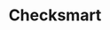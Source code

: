 ---
title: Checksmart
slug: checksmart
updated-on: '2024-05-30T13:44:31.749Z'
created-on: '2024-05-30T13:41:46.671Z'
published-on: '2024-05-30T13:54:32.469Z'
f_city-state-2:
- cms/city/greenacres-fl.md
- cms/city/largo-fl.md
- cms/city/clearwater-fl.md
- cms/city/greenwood-in.md
- cms/city/plainfield-in.md
- cms/city/elkhart-in.md
- cms/city/mishawaka-in.md
- cms/city/goshen-in.md
- cms/city/bend-in.md
- cms/city/topeka-ks.md
- cms/city/olathe-ks.md
- cms/city/erlanger-ky.md
- cms/city/covington-ky.md
- cms/city/newport-ky.md
- cms/city/florence-ky.md
- cms/city/taylor-mi.md
- cms/city/southgate-mi.md
- cms/city/livonia-mi.md
- cms/city/summit-mo.md
- cms/city/amelia-oh.md
- cms/city/franklin-oh.md
- cms/city/barberton-oh.md
- cms/city/delaware-oh.md
- cms/city/painesville-oh.md
- cms/city/westerville-oh.md
- cms/city/milford-oh.md
- cms/city/marysville-oh.md
- cms/city/winchester-oh.md
- cms/city/reynoldsburg-oh.md
- cms/city/zanesville-oh.md
- cms/city/vernon-oh.md
- cms/city/lakewood-oh.md
- cms/city/heath-oh.md
- cms/city/niles-oh.md
- cms/city/youngstown-oh.md
- cms/city/bedford-oh.md
- cms/city/brunswick-oh.md
- cms/city/willoughby-oh.md
- cms/city/lorain-oh.md
- cms/city/harrison-oh.md
- cms/city/massillon-oh.md
- cms/city/canton-oh.md
- cms/city/xenia-oh.md
- cms/city/hamilton-oh.md
- cms/city/toledo-oh.md
- cms/city/dayton-oh.md
- cms/city/marion-oh.md
- cms/city/lancaster-oh.md
- cms/city/akron-oh.md
- cms/city/euclid-oh.md
- cms/city/springfield-oh.md
- cms/city/mansfield-oh.md
- cms/city/fairfield-oh.md
- cms/city/dublin-oh.md
- cms/city/middletown-oh.md
- cms/city/lawton-ok.md
- cms/city/hampton-va.md
- cms/city/petersburg-va.md
- cms/city/chesapeake-va.md
- cms/city/portsmouth-va.md
- cms/city/richmond-va.md
- cms/city/smithfield-va.md
- cms/city/norfolk-va.md
- cms/city/fort-lauderdale-fl.md
- cms/city/pinellas-park-fl.md
- cms/city/palm-beach-fl.md
- cms/city/pompano-beach-fl.md
- cms/city/fort-wayne-in.md
- cms/city/dry-ridge-ky.md
- cms/city/blue-springs-mo.md
- cms/city/north-olmsted-oh.md
- cms/city/cuyahoga-falls-oh.md
- cms/city/maple-heights-oh.md
- cms/city/brook-park-oh.md
- cms/city/lake-city-ut.md
- cms/city/newport-news-va.md
- cms/city/hilliard-oh.md
- cms/city/huntsville-al.md
- cms/city/round-rock-tx.md
f_locations:
- cms/payday-loan/checksmart-14729.md
- cms/payday-loan/checksmart-14730.md
- cms/payday-loan/checksmart-14731.md
- cms/payday-loan/checksmart-14732.md
- cms/payday-loan/checksmart-14733.md
- cms/payday-loan/checksmart-14734.md
- cms/payday-loan/checksmart-14735.md
- cms/payday-loan/checksmart-14736.md
- cms/payday-loan/checksmart-14737.md
- cms/payday-loan/checksmart-14738.md
- cms/payday-loan/checksmart-14739.md
- cms/payday-loan/checksmart-14740.md
- cms/payday-loan/checksmart-14741.md
- cms/payday-loan/checksmart-14742.md
- cms/payday-loan/checksmart-14743.md
- cms/payday-loan/checksmart-14744.md
- cms/payday-loan/checksmart-14745.md
- cms/payday-loan/checksmart-14746.md
- cms/payday-loan/checksmart-14747.md
- cms/payday-loan/checksmart-14748.md
- cms/payday-loan/checksmart-14749.md
- cms/payday-loan/checksmart-14750.md
- cms/payday-loan/checksmart-14751.md
- cms/payday-loan/checksmart-14752.md
- cms/payday-loan/checksmart-14753.md
- cms/payday-loan/checksmart-14754.md
- cms/payday-loan/checksmart-14755.md
- cms/payday-loan/checksmart-14756.md
- cms/payday-loan/checksmart-14757.md
- cms/payday-loan/checksmart-14758.md
- cms/payday-loan/checksmart-14759.md
- cms/payday-loan/checksmart-14760.md
- cms/payday-loan/checksmart-14761.md
- cms/payday-loan/checksmart-14762.md
- cms/payday-loan/checksmart-14763.md
- cms/payday-loan/checksmart-14764.md
- cms/payday-loan/checksmart-14765.md
- cms/payday-loan/checksmart-14766.md
- cms/payday-loan/checksmart-14767.md
- cms/payday-loan/checksmart-14768.md
- cms/payday-loan/checksmart-14769.md
- cms/payday-loan/checksmart-14770.md
- cms/payday-loan/checksmart-14771.md
- cms/payday-loan/checksmart-14772.md
- cms/payday-loan/checksmart-14773.md
- cms/payday-loan/checksmart-14774.md
- cms/payday-loan/checksmart-14775.md
- cms/payday-loan/checksmart-14776.md
- cms/payday-loan/checksmart-14777.md
- cms/payday-loan/checksmart-14778.md
- cms/payday-loan/checksmart-14779.md
- cms/payday-loan/checksmart-14780.md
- cms/payday-loan/checksmart-14781.md
- cms/payday-loan/checksmart-14782.md
- cms/payday-loan/checksmart-14783.md
- cms/payday-loan/checksmart-14784.md
- cms/payday-loan/checksmart-14785.md
- cms/payday-loan/checksmart-14786.md
- cms/payday-loan/checksmart-14787.md
- cms/payday-loan/checksmart-14788.md
- cms/payday-loan/checksmart-14789.md
- cms/payday-loan/checksmart-14790.md
- cms/payday-loan/checksmart-14791.md
- cms/payday-loan/checksmart-14792.md
- cms/payday-loan/checksmart-14793.md
- cms/payday-loan/checksmart-14794.md
- cms/payday-loan/checksmart-14795.md
- cms/payday-loan/checksmart-14796.md
- cms/payday-loan/checksmart-14797.md
- cms/payday-loan/checksmart-14798.md
- cms/payday-loan/checksmart-14799.md
- cms/payday-loan/checksmart-14800.md
- cms/payday-loan/checksmart-14801.md
- cms/payday-loan/checksmart-14802.md
- cms/payday-loan/checksmart-14803.md
- cms/payday-loan/checksmart-14804.md
- cms/payday-loan/checksmart-14805.md
- cms/payday-loan/checksmart-14806.md
- cms/payday-loan/checksmart-14807.md
- cms/payday-loan/checksmart-14808.md
- cms/payday-loan/checksmart-14809.md
- cms/payday-loan/checksmart-14810.md
- cms/payday-loan/checksmart-14811.md
- cms/payday-loan/checksmart-14812.md
- cms/payday-loan/checksmart-14813.md
- cms/payday-loan/checksmart-14814.md
- cms/payday-loan/checksmart-14815.md
- cms/payday-loan/checksmart-14816.md
- cms/payday-loan/checksmart-14817.md
- cms/payday-loan/checksmart-14818.md
- cms/payday-loan/checksmart-14819.md
- cms/payday-loan/checksmart-14820.md
- cms/payday-loan/checksmart-14821.md
- cms/payday-loan/checksmart-14822.md
- cms/payday-loan/checksmart-14823.md
- cms/payday-loan/checksmart-14824.md
- cms/payday-loan/checksmart-14825.md
- cms/payday-loan/checksmart-14826.md
- cms/payday-loan/checksmart-14827.md
- cms/payday-loan/checksmart-14828.md
- cms/payday-loan/checksmart-14829.md
- cms/payday-loan/checksmart-14830.md
- cms/payday-loan/checksmart-14831.md
- cms/payday-loan/checksmart-14832.md
- cms/payday-loan/checksmart-14833.md
- cms/payday-loan/checksmart-14834.md
- cms/payday-loan/checksmart-14835.md
- cms/payday-loan/checksmart-14836.md
- cms/payday-loan/checksmart-14837.md
- cms/payday-loan/checksmart-14838.md
- cms/payday-loan/checksmart-14839.md
- cms/payday-loan/checksmart-14840.md
- cms/payday-loan/checksmart-14841.md
- cms/payday-loan/checksmart-14842.md
- cms/payday-loan/checksmart-14843.md
- cms/payday-loan/checksmart-14844.md
- cms/payday-loan/checksmart-14845.md
- cms/payday-loan/checksmart-14846.md
- cms/payday-loan/checksmart-14847.md
- cms/payday-loan/checksmart-14848.md
- cms/payday-loan/checksmart-14849.md
- cms/payday-loan/checksmart-14850.md
- cms/payday-loan/checksmart-14851.md
- cms/payday-loan/checksmart-14852.md
- cms/payday-loan/checksmart-14853.md
- cms/payday-loan/checksmart-14854.md
- cms/payday-loan/checksmart-14855.md
- cms/payday-loan/checksmart-14856.md
- cms/payday-loan/checksmart-14857.md
- cms/payday-loan/checksmart-14858.md
- cms/payday-loan/checksmart-14859.md
- cms/payday-loan/checksmart-14860.md
- cms/payday-loan/checksmart-14861.md
- cms/payday-loan/checksmart-14862.md
- cms/payday-loan/checksmart-14863.md
- cms/payday-loan/checksmart-14864.md
f_states:
- cms/state/florida.md
- cms/state/indiana.md
- cms/state/kansas.md
- cms/state/kentucky.md
- cms/state/michigan.md
- cms/state/missouri.md
- cms/state/ohio.md
- cms/state/oklahoma.md
- cms/state/virginia.md
- cms/state/utah.md
- cms/state/alabama.md
- cms/state/texas.md
layout: '[company].html'
tags: company
---